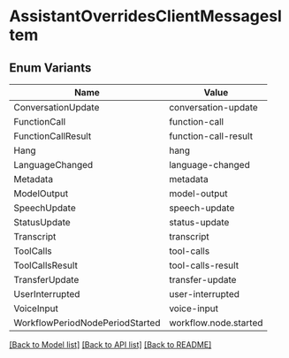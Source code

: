 # AssistantOverridesClientMessagesItem

## Enum Variants

| Name | Value |
|---- | -----|
| ConversationUpdate | conversation-update |
| FunctionCall | function-call |
| FunctionCallResult | function-call-result |
| Hang | hang |
| LanguageChanged | language-changed |
| Metadata | metadata |
| ModelOutput | model-output |
| SpeechUpdate | speech-update |
| StatusUpdate | status-update |
| Transcript | transcript |
| ToolCalls | tool-calls |
| ToolCallsResult | tool-calls-result |
| TransferUpdate | transfer-update |
| UserInterrupted | user-interrupted |
| VoiceInput | voice-input |
| WorkflowPeriodNodePeriodStarted | workflow.node.started |


[[Back to Model list]](../README.md#documentation-for-models) [[Back to API list]](../README.md#documentation-for-api-endpoints) [[Back to README]](../README.md)


